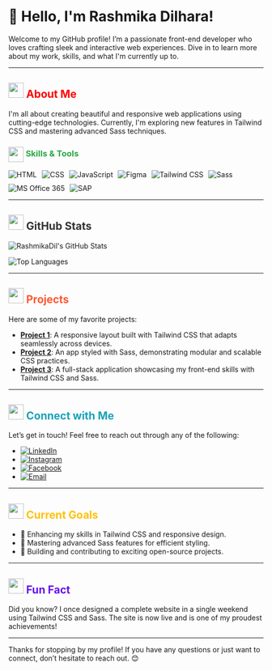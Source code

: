 # 👋 Hello, I'm Rashmika Dilhara!





Welcome to my GitHub profile! I’m a passionate front-end developer who loves crafting sleek and interactive web experiences. Dive in to learn more about my work, skills, and what I'm currently up to.

---

## <img src="https://img.icons8.com/ios-filled/50/ffffff/about.png" width="30"/> <span style="color: #FF0000;">About Me</span>

I'm all about creating beautiful and responsive web applications using cutting-edge technologies. Currently, I'm exploring new features in Tailwind CSS and mastering advanced Sass techniques.

### <img src="https://img.icons8.com/ios-filled/50/ffffff/tools.png" width="30" style="vertical-align: middle;"/> <span style="color: #28a745;">Skills & Tools</span>

<div style="display: flex; gap: 10px; flex-wrap: wrap;">
  <a href="#" style="text-decoration: none; color: inherit;">
    <img src="https://img.shields.io/badge/-HTML-E34F26?style=for-the-badge&logo=html5&logoColor=FFFFFF" alt="HTML" style="transition: transform 0.3s ease, box-shadow 0.3s ease;"/>
  </a>
  <a href="#" style="text-decoration: none; color: inherit;">
    <img src="https://img.shields.io/badge/-CSS-1572B6?style=for-the-badge&logo=css3&logoColor=FFFFFF" alt="CSS" style="transition: transform 0.3s ease, box-shadow 0.3s ease;"/>
  </a>
  <a href="#" style="text-decoration: none; color: inherit;">
    <img src="https://img.shields.io/badge/-JavaScript-F7DF1E?style=for-the-badge&logo=javascript&logoColor=000000" alt="JavaScript" style="transition: transform 0.3s ease, box-shadow 0.3s ease;"/>
  </a>
  <a href="#" style="text-decoration: none; color: inherit;">
    <img src="https://img.shields.io/badge/-Figma-F24E1E?style=for-the-badge&logo=figma&logoColor=FFFFFF" alt="Figma" style="transition: transform 0.3s ease, box-shadow 0.3s ease;"/>
  </a>
  <a href="#" style="text-decoration: none; color: inherit;">
    <img src="https://img.shields.io/badge/-Tailwind%20CSS-38B2AC?style=for-the-badge&logo=tailwindcss&logoColor=FFFFFF" alt="Tailwind CSS" style="transition: transform 0.3s ease, box-shadow 0.3s ease;"/>
  </a>
  <a href="#" style="text-decoration: none; color: inherit;">
    <img src="https://img.shields.io/badge/-Sass-CC6699?style=for-the-badge&logo=sass&logoColor=FFFFFF" alt="Sass" style="transition: transform 0.3s ease, box-shadow 0.3s ease;"/>
  </a>
  <a href="#" style="text-decoration: none; color: inherit;">
    <img src="https://img.shields.io/badge/-MS%20Office%20365-F25022?style=for-the-badge&logo=microsoft&logoColor=FFFFFF" alt="MS Office 365" style="transition: transform 0.3s ease, box-shadow 0.3s ease;"/>
  </a>
  <a href="#" style="text-decoration: none; color: inherit;">
    <img src="https://img.shields.io/badge/-SAP-00376B?style=for-the-badge&logo=sap&logoColor=FFFFFF" alt="SAP" style="transition: transform 0.3s ease, box-shadow 0.3s ease;"/>
  </a>
</div>

---
## <img src="https://img.icons8.com/ios-filled/50/ffffff/github.png" width="30"/> <span style="color: #333;">GitHub Stats</span>
![RashmikaDil's GitHub Stats](https://github-readme-stats.vercel.app/api?username=RashmikaDil&show_icons=true&hide_title=true&hide=prs&count_private=true&include_all_commits=true&hide_border=true&theme=tokyo-night)

![Top Languages](https://github-readme-stats.vercel.app/api/top-langs/?username=RashmikaDil&layout=compact&theme=tokyo-night)

---

## <img src="https://img.icons8.com/ios-filled/50/ffffff/rocket.png" width="30"/> <span style="color: #ff5733;">Projects</span>

Here are some of my favorite projects:

- **[Project 1](https://github.com/RashmikaDil/project1)**: A responsive layout built with Tailwind CSS that adapts seamlessly across devices.
- **[Project 2](https://github.com/RashmikaDil/project2)**: An app styled with Sass, demonstrating modular and scalable CSS practices.
- **[Project 3](https://github.com/RashmikaDil/project3)**: A full-stack application showcasing my front-end skills with Tailwind CSS and Sass.

---

## <img src="https://img.icons8.com/ios-filled/50/ffffff/phone.png" width="30"/> <span style="color: #17a2b8;">Connect with Me</span>

Let’s get in touch! Feel free to reach out through any of the following:

- [![LinkedIn](https://img.shields.io/badge/-LinkedIn-0077B5?style=for-the-badge&logo=linkedin&logoColor=white)](https://www.linkedin.com/in/rashmika-dilhara-47a7102aa/)
- [![Instagram](https://img.shields.io/badge/-Instagram-E4405F?style=for-the-badge&logo=instagram&logoColor=white)](https://www.instagram.com/rashmikadil523/)
- [![Facebook](https://img.shields.io/badge/-Facebook-1877F2?style=for-the-badge&logo=facebook&logoColor=white)](https://web.facebook.com/RashmikaDilharaFB)
- [![Email](https://img.shields.io/badge/-Email-D14836?style=for-the-badge&logo=gmail&logoColor=white)](mailto:rashmikadil2023@gmail.com)

---

## <img src="https://img.icons8.com/ios-filled/50/ffffff/goals.png" width="30"/> <span style="color: #ffc107;">Current Goals</span>

- 🌱 Enhancing my skills in Tailwind CSS and responsive design.
- 🎨 Mastering advanced Sass features for efficient styling.
- 🚀 Building and contributing to exciting open-source projects.

---

## <img src="https://img.icons8.com/ios-filled/50/ffffff/idea.png" width="30"/> <span style="color: #6610f2;">Fun Fact</span>

Did you know? I once designed a complete website in a single weekend using Tailwind CSS and Sass. The site is now live and is one of my proudest achievements!

---

Thanks for stopping by my profile! If you have any questions or just want to connect, don’t hesitate to reach out. 😊
